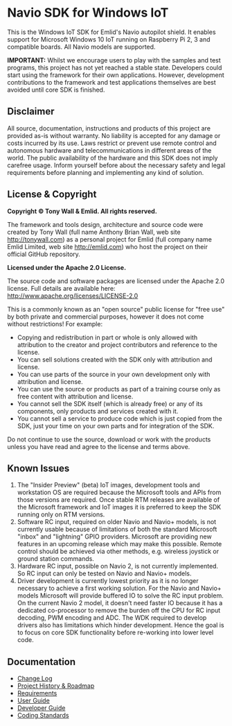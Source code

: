# Navio SDK for Windows IoT

This is the Windows IoT SDK for Emlid's Navio autopilot shield. It enables support for Microsoft Windows 10 IoT running on Raspberry Pi 2, 3 and compatible boards. All Navio models are supported.

**IMPORTANT:** Whilst we encourage users to play with the samples and test programs, this project has not yet reached a stable state. Developers could start using the framework for their own applications. However, development contributions to the framework and test applications themselves are best avoided until core SDK is finished.

## Disclaimer

All source, documentation, instructions and products of this project are provided as-is without warranty. No liability is accepted for any damage or costs incurred by its use. Laws restrict or prevent use remote control and autonomous hardware and telecommunications in different areas of the world. The public availability of the hardware and this SDK does not imply carefree usage. Inform yourself before about the necessary safety and legal requirements before planning and implementing any kind of solution.

## License & Copyright

**Copyright &copy; Tony Wall & Emlid. All rights reserved.**

The framework and tools design, architecture and source code were created by Tony Wall (full name Anthony Brian Wall, web site http://tonywall.com) as a personal project for Emlid (full company name Emlid Limited, web site http://emlid.com) who host the project on their official GitHub repository.

**Licensed under the Apache 2.0 License.**

The source code and software packages are licensed under the Apache 2.0 license. Full details are available here: http://www.apache.org/licenses/LICENSE-2.0

This is a commonly known as an "open source" public license for "free use" by both private and commercial purposes, however it does not come without restrictions! For example:

* Copying and redistribution in part or whole is only allowed with attribution to the creator and project contributors and reference to the license.
* You can sell solutions created with the SDK only with attribution and license.
* You can use parts of the source in your own development only with attribution and license.
* You can use the source or products as part of a training course only as free content with attribution and license.
* You cannot sell the SDK itself (which is already free) or any of its components, only products and services created with it.
* You cannot sell a service to produce code which is just copied from the SDK, just your time on your own parts and for integration of the SDK.

Do not continue to use the source, download or work with the products unless you have read and agree to the license and terms above.

## Known Issues

1. The "Insider Preview" (beta) IoT images, development tools and workstation OS are required because the Microsoft tools and APIs from those versions are required. Once stable RTM releases are available of the Microsoft framework and IoT images it is preferred to keep the SDK running only on RTM versions.
2. Software RC input, required on older Navio and Navio+ models, is not currently usable because of limitations of both the standard Microsoft "inbox" and "lightning" GPIO providers. Microsoft are providing new features in an upcoming release which may make this possible. Remote control should be achieved via other methods, e.g. wireless joystick or ground station commands.
3. Hardware RC input, possible on Navio 2, is not currently implemented. So RC input can only be tested on Navio and Navio+ models.
4. Driver development is currently lowest priority as it is no longer necessary to achieve a first working solution. For the Navio and Navio+ models Microsoft will provide buffered IO to solve the RC input problem. On the current Navio 2 model, it doesn't need faster IO because it has a dedicated co-processor to remove the burden off the CPU for RC input decoding, PWM encoding and ADC. The WDK required to develop drivers also has limitations which hinder development. Hence the goal is to focus on core SDK functionality before re-working into lower level code.

## Documentation

* [Change Log](Documentation/Emlid/Changes.md)
* [Project History & Roadmap](Documentation/Emlid/Project.md)
* [Requirements](Documentation/Emlid/Requirements.md)
* [User Guide](Documentation/Emlid/Usage.md)
* [Developer Guide](Documentation/Emlid/Development.md)
* [Coding Standards](Documentation/Emlid/Coding-Standards.md)
